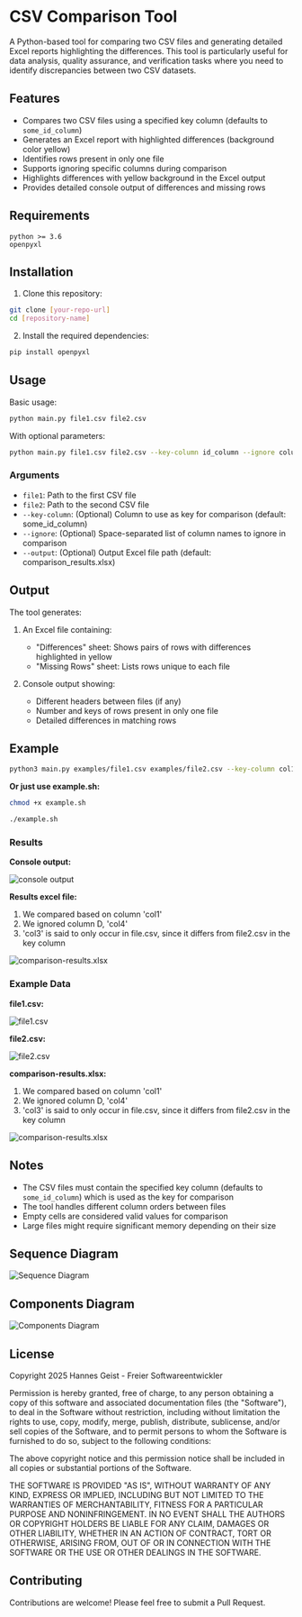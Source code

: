 # CSV Comparison Tool

A Python-based tool for comparing two CSV files and generating detailed Excel reports highlighting the differences. This tool is particularly useful for data analysis, quality assurance, and verification tasks where you need to identify discrepancies between two CSV datasets.

## Features

- Compares two CSV files using a specified key column (defaults to `some_id_column`)
- Generates an Excel report with highlighted differences (background color yellow)
- Identifies rows present in only one file
- Supports ignoring specific columns during comparison
- Highlights differences with yellow background in the Excel output
- Provides detailed console output of differences and missing rows

## Requirements

```
python >= 3.6
openpyxl
```

## Installation

1. Clone this repository:
```bash
git clone [your-repo-url]
cd [repository-name]
```

2. Install the required dependencies:
```bash
pip install openpyxl
```

## Usage

Basic usage:
```bash
python main.py file1.csv file2.csv
```

With optional parameters:
```bash
python main.py file1.csv file2.csv --key-column id_column --ignore column1 column2 --output results.xlsx
```

### Arguments

- `file1`: Path to the first CSV file
- `file2`: Path to the second CSV file
- `--key-column`: (Optional) Column to use as key for comparison (default: some_id_column)
- `--ignore`: (Optional) Space-separated list of column names to ignore in comparison
- `--output`: (Optional) Output Excel file path (default: comparison_results.xlsx)

## Output

The tool generates:

1. An Excel file containing:
   - "Differences" sheet: Shows pairs of rows with differences highlighted in yellow
   - "Missing Rows" sheet: Lists rows unique to each file

2. Console output showing:
   - Different headers between files (if any)
   - Number and keys of rows present in only one file
   - Detailed differences in matching rows

## Example

```bash
python3 main.py examples/file1.csv examples/file2.csv --key-column col1 --ignore col4 --output examples/comparison-results.xlsx
```

**Or just use example.sh:**

```bash
chmod +x example.sh
``` 

```bash
./example.sh
```

### Results

**Console output:**

![console output](doc/cli-output.webp)

**Results excel file:**

1. We compared based on column 'col1'
2. We ignored column D, 'col4'
3. 'col3' is said to only occur in file.csv, since it differs from file2.csv in the key column

![comparison-results.xlsx](doc/comparison-results.webp)

### Example Data

**file1.csv:**

![file1.csv](doc/file1.webp)

**file2.csv:**

![file2.csv](doc/file2.webp)

**comparison-results.xlsx:**

1. We compared based on column 'col1'
2. We ignored column D, 'col4'
3. 'col3' is said to only occur in file.csv, since it differs from file2.csv in the key column

![comparison-results.xlsx](doc/comparison-results.webp)

## Notes

- The CSV files must contain the specified key column (defaults to `some_id_column`) which is used as the key for comparison
- The tool handles different column orders between files
- Empty cells are considered valid values for comparison
- Large files might require significant memory depending on their size

## Sequence Diagram

![Sequence Diagram](doc/sequence-diagram.png)

## Components Diagram

![Components Diagram](doc/components-diagram.png)

## License

Copyright 2025 Hannes Geist - Freier Softwareentwickler

Permission is hereby granted, free of charge, to any person obtaining a copy of this software and associated documentation files (the "Software"), to deal in the Software without restriction, including without limitation the rights to use, copy, modify, merge, publish, distribute, sublicense, and/or sell copies of the Software, and to permit persons to whom the Software is furnished to do so, subject to the following conditions:

The above copyright notice and this permission notice shall be included in all copies or substantial portions of the Software.

THE SOFTWARE IS PROVIDED "AS IS", WITHOUT WARRANTY OF ANY KIND, EXPRESS OR IMPLIED, INCLUDING BUT NOT LIMITED TO THE WARRANTIES OF MERCHANTABILITY, FITNESS FOR A PARTICULAR PURPOSE AND NONINFRINGEMENT. IN NO EVENT SHALL THE AUTHORS OR COPYRIGHT HOLDERS BE LIABLE FOR ANY CLAIM, DAMAGES OR OTHER LIABILITY, WHETHER IN AN ACTION OF CONTRACT, TORT OR OTHERWISE, ARISING FROM, OUT OF OR IN CONNECTION WITH THE SOFTWARE OR THE USE OR OTHER DEALINGS IN THE SOFTWARE.

## Contributing

Contributions are welcome! Please feel free to submit a Pull Request. 